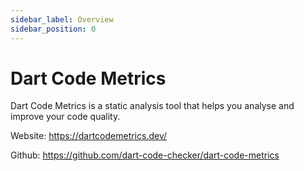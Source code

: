```yaml
---
sidebar_label: Overview
sidebar_position: 0
---
```


# Dart Code Metrics

Dart Code Metrics is a static analysis tool that helps you analyse and improve your code quality.

Website: <https://dartcodemetrics.dev/>

Github: <https://github.com/dart-code-checker/dart-code-metrics>
